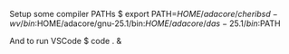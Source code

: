 Setup some compiler PATHs
$ export PATH=$HOME/adacore/cheribsd-wv/bin:$HOME/adacore/gnu-25.1/bin:$HOME/adacore/das-25.1/bin:$PATH

And to run VSCode
$ code . &

